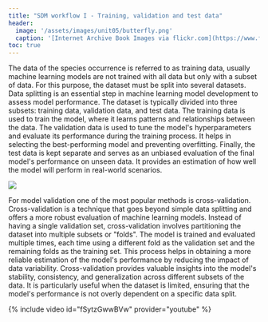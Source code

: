 ```yaml
---
title: "SDM workflow I - Training, validation and test data"
header:
  image: '/assets/images/unit05/butterfly.png'
  caption: '[Internet Archive Book Images via flickr.com](https://www.flickr.com/photos/internetarchivebookimages/page7) [public domain](https://creativecommons.org/publicdomain/zero/1.0/){:target="_blank"}'
toc: true
---
```


The data of the species occurrence is referred to as training data, usually machine learning models are not trained with all data but only with a subset of data. For this purpose, the dataset must be split into several datasets.
Data splitting is an essential step in machine learning model development to assess model performance. The dataset is typically divided into three subsets: training data, validation data, and test data. The training data is used to train the model, where it learns patterns and relationships between the data. The validation data is used to tune the model's hyperparameters and evaluate its performance during the training process. It helps in selecting the best-performing model and preventing overfitting. Finally, the test data is kept separate and serves as an unbiased evaluation of the final model's performance on unseen data. It provides an estimation of how well the model will perform in real-world scenarios.

![](https://assets-global.website-files.com/5d7b77b063a9066d83e1209c/61568656a13218cdde7f6166_training-data-validation-test.png)

For model validation one of the most popular methods is cross-validation. Cross-validation is a technique that goes beyond simple data splitting and offers a more robust evaluation of machine learning models. Instead of having a single validation set, cross-validation involves partitioning the dataset into multiple subsets or "folds". The model is trained and evaluated multiple times, each time using a different fold as the validation set and the remaining folds as the training set. This process helps in obtaining a more reliable estimation of the model's performance by reducing the impact of data variability. Cross-validation provides valuable insights into the model's stability, consistency, and generalization across different subsets of the data. It is particularly useful when the dataset is limited, ensuring that the model's performance is not overly dependent on a specific data split.





{% include video id="fSytzGwwBVw" provider="youtube" %}

